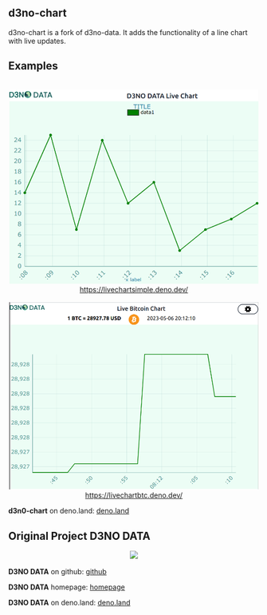 ## d3no-chart

d3no-chart is a fork of d3no-data. It adds the functionality of a line chart with live updates.

## Examples

<p align="center">
  <br>
  <a href="https://livechartsimple.deno.dev/">
    <img src="images/livechartsimple.png" width="500" alt="d3nodata" /> </a><br>

  <a href="https://livechartsimple.deno.dev/">
    https://livechartsimple.deno.dev/</a><br>

  <br>

  <a href="https://livechartbtc.deno.dev/">
    <img src="images/livechartBTC.png" width="500" alt="d3nodata" /> </a><br>

  <a href="https://livechartbtc.deno.dev/">
    https://livechartbtc.deno.dev/</a><br>

</p>

**d3n0-chart** on deno.land:
  <a href="https://deno.land/x/d3nochart">
    deno.land
  </a>






## Original Project D3NO DATA

<p align="center" id="top"><img src="https://user-images.githubusercontent.com/103704106/186263018-98f1f8d8-97e2-472e-8abc-0c4a8b15ad32.svg"></img></p>

**D3NO DATA** on github:
  <a href="https://github.com/oslabs-beta/d3no-data">
    github
  </a>

**D3NO DATA** homepage:
  <a href="https://d3nodata.deno.dev/">
    homepage
  </a>

**D3NO DATA** on deno.land:
  <a href="https://deno.land/x/d3nodata">
    deno.land
  </a>

